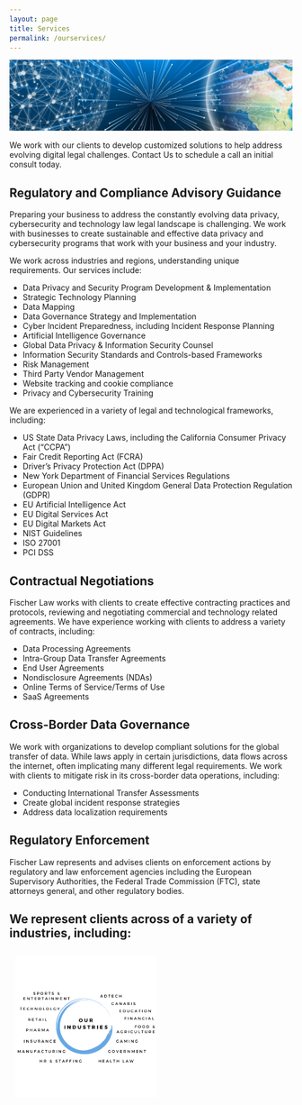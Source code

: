 ```yaml
---
layout: page
title: Services
permalink: /ourservices/
---
```


<img src="/images/1606834149190.jpeg" alt="Global Technology">

We work with our clients to develop customized solutions to help address evolving digital legal challenges. Contact Us to schedule a call an initial consult today.  

## Regulatory and Compliance Advisory Guidance

Preparing your business to address the constantly evolving data privacy, cybersecurity and technology law legal landscape is challenging. We work with businesses to create sustainable and effective data privacy and cybersecurity programs that work with your business and your industry. 

We work across industries and regions, understanding unique requirements. Our services include:
* Data Privacy and Security Program Development & Implementation
* Strategic Technology Planning
* Data Mapping 
* Data Governance Strategy and Implementation
* Cyber Incident Preparedness, including Incident Response Planning
* Artificial Intelligence Governance
* Global Data Privacy & Information Security Counsel
* Information Security Standards and Controls-based Frameworks
* Risk Management
* Third Party Vendor Management
* Website tracking and cookie compliance 
* Privacy and Cybersecurity Training

We are experienced in a variety of legal and technological frameworks, including:
* US State Data Privacy Laws, including the California Consumer Privacy Act (“CCPA”)
* Fair Credit Reporting Act (FCRA)
* Driver’s Privacy Protection Act (DPPA)
* New York Department of Financial Services Regulations
* European Union and United Kingdom General Data Protection Regulation (GDPR)
* EU Artificial Intelligence Act
* EU Digital Services Act
* EU Digital Markets Act
* NIST Guidelines
* ISO 27001
* PCI DSS

## Contractual Negotiations

Fischer Law works with clients to create effective contracting practices and protocols, reviewing and negotiating commercial and technology related agreements.  We have experience working with clients to address a variety of contracts, including:
* Data Processing Agreements
* Intra-Group Data Transfer Agreements
* End User Agreements
* Nondisclosure Agreements (NDAs)
* Online Terms of Service/Terms of Use
* SaaS Agreements

## Cross-Border Data Governance

We work with organizations to develop compliant solutions for the global transfer of data. While laws apply in certain jurisdictions, data flows across the internet, often implicating many different legal requirements. We work with clients to mitigate risk in its cross-border data operations, including:
* Conducting International Transfer Assessments
* Create global incident response strategies
* Address data localization requirements

## Regulatory Enforcement

Fischer Law represents and advises clients on enforcement actions by regulatory and law enforcement agencies including the European Supervisory Authorities, the Federal Trade Commission (FTC), state attorneys general, and other regulatory bodies.

## We represent clients across of a variety of industries, including:

<img style="float: center; width:50%; height:50%; margin:10px; " src="/images/Industries.png">
